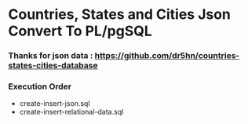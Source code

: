 # Countries, States and Cities Json Convert To PL/pgSQL

### Thanks for json data : https://github.com/dr5hn/countries-states-cities-database

### Execution Order
- create-insert-json.sql
- create-insert-relational-data.sql